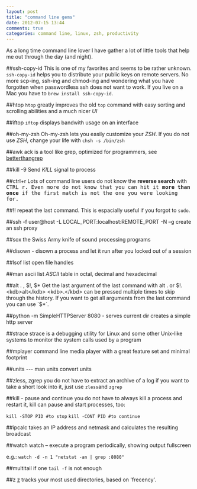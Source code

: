 ```yaml
---
layout: post
title: "command line gems"
date: 2012-07-15 13:44
comments: true
categories: command line, linux, zsh, productivity
---
```


As a long time command line lover I have gather a lot of little tools that help me out through the day (and night).


##ssh-copy-id
This is one of my favorites and seems to be rather unknown. `ssh-copy-id` helps you to distribute your public keys on remote servers. No more scp-ing, ssh-ing and chmod-ing and wondering what you have forgotten when passwordless ssh does not want to work. If you live on a Mac you have to `brew install ssh-copy-id`.

##htop
`htop` greatly improves the old `top` command with easy sorting and scrolling abilities and a much nicer _UI_

##iftop
`iftop` displays bandwith usage on an interface

##oh-my-zsh
Oh-my-zsh lets you easily customize your _ZSH_. If you do not use _ZSH_, change your life with `chsh -s /bin/zsh`

##awk
ack is a tool like grep, optimized for programmers, see [betterthangrep](http://betterthangrep.com)

##kill -9
Send _KILL_ signal to process

##ctrl+r
Lots of command line users do not know the __reverse search__ with <kbd>CTRL</kdb> <kbd>r</kdb>. Even more do not know that you can hit it __more than once__ if the first match is not the one you were looking for.

##!!
repeat the last command. This is espacially useful if you forgot to `sudo`.

##ssh -f user@host -L LOCAL_PORT:localhost:REMOTE_PORT -N –g
create an ssh proxy

##sox
the Swiss Army knife of sound processing programs

##disown -
disown a process and let it run after you locked out of a session

##lsof
list open file handles

##man ascii
list _ASCII_ table in octal, decimal and hexadecimal

##<kdb>alt</kdb> <kdb>.</kbd> , $!, $*
Get the last argument of the last command with <kdb>alt</kdb> <kdb>.</kbd> or $!. <kdb>alt</kdb> <kdb>.</kbd> can be pressed multiple times to skip through the history. If you want to get all arguments from the last command you can use `$*`.

##python -m SimpleHTTPServer 8080 - serves current dir
creates a simple http server

##strace
strace is a debugging utility for Linux and some other Unix-like systems to monitor the system calls used by a program

##mplayer
command line media player with a great feature set and minimal footprint

##units --- man units
convert units

##zless, zgrep
you do not have to extract an archive of a log if you want to take a short look into it, just use `zless`and `zgrep`

##kill - pause and continue
you do not have to always kill a process and restart it, kill can pause and start processes, too:

`kill -STOP PID #to stop` 
`kill -CONT PID #to continue`

##ipcalc
takes an IP address and netmask and calculates the resulting broadcast

##watch
watch – execute a program periodically, showing output fullscreen

e.g.: `watch -d -n 1 "netstat -an | grep :8080"`

##multitail
if one `tail -f` is not enough

##z
[z](https://github.com/rupa/z/) tracks your most used directories, based on 'frecency'.


